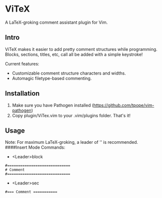 ViTeX
=====

A LaTeX-groking comment assistant plugin for Vim.

Intro
-----

ViTeX makes it easier to add pretty comment structures while programming. 
Blocks, sections, titles, etc, call all be added with a simple keystroke!

Current features:
  * Customizable comment structure characters and widths.
  * Automagic filetype-based commenting.

Installation
------------
1) Make sure you have Pathogen installed (https://github.com/tpope/vim-pathogen)
2) Copy plugin/ViTex.vim to your .vim/plugins folder. That's it!

Usage
-----

Note: For maximum LaTeX-groking, a leader of '\' is recommended.
####Insert Mode Commands:

 * \<Leader\>block
```
#=============================
# Comment
#=============================
```

 * \<Leader\>sec
```
#=== Comment ===========
```

